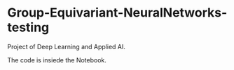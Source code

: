 # Group-Equivariant-NeuralNetworks-testing

Project of Deep Learning and Applied AI.

The code is insiede the Notebook.
